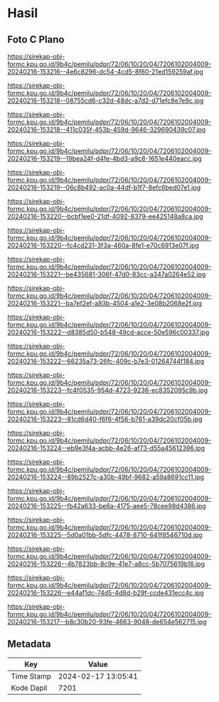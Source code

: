 # Hasil

## Foto C Plano

https://sirekap-obj-formc.kpu.go.id/9b4c/pemilu/pdpr/72/06/10/20/04/7206102004009-20240216-153216--4e6c8296-dc54-4cd5-8f60-21ed159259af.jpg

https://sirekap-obj-formc.kpu.go.id/9b4c/pemilu/pdpr/72/06/10/20/04/7206102004009-20240216-153218--08755cd6-c32d-48dc-a7d2-d71efc8e7e9c.jpg

https://sirekap-obj-formc.kpu.go.id/9b4c/pemilu/pdpr/72/06/10/20/04/7206102004009-20240216-153218--411c035f-453b-459d-9646-329690439c07.jpg

https://sirekap-obj-formc.kpu.go.id/9b4c/pemilu/pdpr/72/06/10/20/04/7206102004009-20240216-153219--19bea24f-d4fe-4bd3-a9c8-1651e440eacc.jpg

https://sirekap-obj-formc.kpu.go.id/9b4c/pemilu/pdpr/72/06/10/20/04/7206102004009-20240216-153219--06c8b492-ac0a-44df-b1f7-8efc6bed07e1.jpg

https://sirekap-obj-formc.kpu.go.id/9b4c/pemilu/pdpr/72/06/10/20/04/7206102004009-20240216-153220--bcbf1ee0-21df-4092-8379-ee425148a8ca.jpg

https://sirekap-obj-formc.kpu.go.id/9b4c/pemilu/pdpr/72/06/10/20/04/7206102004009-20240216-153220--fc4cd231-3f3a-460a-8fe1-e70c6913e07f.jpg

https://sirekap-obj-formc.kpu.go.id/9b4c/pemilu/pdpr/72/06/10/20/04/7206102004009-20240216-153221--be435681-306f-47d0-83cc-a347a0264e52.jpg

https://sirekap-obj-formc.kpu.go.id/9b4c/pemilu/pdpr/72/06/10/20/04/7206102004009-20240216-153221--ba7ef2ef-a83b-4504-a1e2-3e08b2068e2f.jpg

https://sirekap-obj-formc.kpu.go.id/9b4c/pemilu/pdpr/72/06/10/20/04/7206102004009-20240216-153222--d8385d50-b548-49cd-acce-50e596c00337.jpg

https://sirekap-obj-formc.kpu.go.id/9b4c/pemilu/pdpr/72/06/10/20/04/7206102004009-20240216-153222--66235a73-26fc-409c-b7e3-01264744f184.jpg

https://sirekap-obj-formc.kpu.go.id/9b4c/pemilu/pdpr/72/06/10/20/04/7206102004009-20240216-153223--fc4f0535-954d-4723-9236-ec8352095c9b.jpg

https://sirekap-obj-formc.kpu.go.id/9b4c/pemilu/pdpr/72/06/10/20/04/7206102004009-20240216-153223--81cd6d40-f6f6-4f56-b761-a39dc20cf05b.jpg

https://sirekap-obj-formc.kpu.go.id/9b4c/pemilu/pdpr/72/06/10/20/04/7206102004009-20240216-153224--eb9e3f4a-acbb-4e26-af73-d55a45612396.jpg

https://sirekap-obj-formc.kpu.go.id/9b4c/pemilu/pdpr/72/06/10/20/04/7206102004009-20240216-153224--89b2527c-a30b-49bf-9682-a59a8691cc11.jpg

https://sirekap-obj-formc.kpu.go.id/9b4c/pemilu/pdpr/72/06/10/20/04/7206102004009-20240216-153225--fb42a633-be6a-4175-aee5-78cee98d4386.jpg

https://sirekap-obj-formc.kpu.go.id/9b4c/pemilu/pdpr/72/06/10/20/04/7206102004009-20240216-153225--5d0a01bb-5dfc-4478-8710-641f8546710d.jpg

https://sirekap-obj-formc.kpu.go.id/9b4c/pemilu/pdpr/72/06/10/20/04/7206102004009-20240216-153226--4b7823bb-8c9e-41e7-a8cc-5b7075619b16.jpg

https://sirekap-obj-formc.kpu.go.id/9b4c/pemilu/pdpr/72/06/10/20/04/7206102004009-20240216-153226--e44af1dc-74d5-4d8d-b29f-ccde431ecc4c.jpg

https://sirekap-obj-formc.kpu.go.id/9b4c/pemilu/pdpr/72/06/10/20/04/7206102004009-20240216-153217--b8c30b20-93fe-4663-9048-de654e562715.jpg


## Metadata

| Key        | Value               |
| ---------- | ------------------- |
| Time Stamp | 2024-02-17 13:05:41 |
| Kode Dapil | 7201                |



